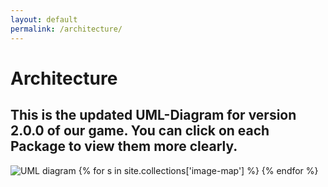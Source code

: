 ```yaml
---
layout: default
permalink: /architecture/
---
```



# Architecture
## This is the updated UML-Diagram for version 2.0.0 of our game. You can click on each Package to view them more clearly.
<img src="https://www.mario.shardsoftware.tk/img/full.png" alt="UML diagram" usemap="#image-map" />
<map name="image-map">
{% for s in site.collections['image-map'] %}
    <area shape="poly" coords="{{ s.map.coord }}" 
          href="{{ site.baseurl }}{{ s.url }}" 
          alt="{{ s.name }}" title="{{ s.name }}" >
{% endfor %}
</map>